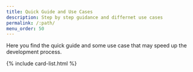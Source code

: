 ```yaml
---
title: Quick Guide and Use Cases
description: Step by step guidance and differnet use cases 
permalink: /:path/
menu_order: 50
---
```

Here you find the quick guide and some use case that may speed up the development process.

{% include card-list.html %}
